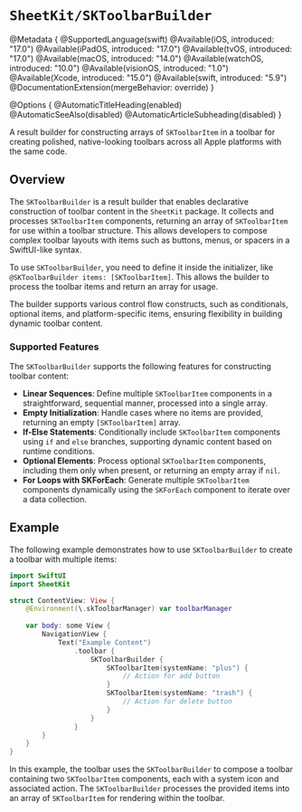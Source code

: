# ``SheetKit/SKToolbarBuilder``

@Metadata {
    @SupportedLanguage(swift)
    @Available(iOS, introduced: "17.0")
    @Available(iPadOS, introduced: "17.0")
    @Available(tvOS, introduced: "17.0")
    @Available(macOS, introduced: "14.0")
    @Available(watchOS, introduced: "10.0")
    @Available(visionOS, introduced: "1.0")
    @Available(Xcode, introduced: "15.0")
    @Available(swift, introduced: "5.9")
    @DocumentationExtension(mergeBehavior: override)
}

@Options {
    @AutomaticTitleHeading(enabled)
    @AutomaticSeeAlso(disabled)
    @AutomaticArticleSubheading(disabled)
}

A result builder for constructing arrays of ``SKToolbarItem`` in a toolbar for creating polished, native-looking toolbars across all Apple platforms with the same code.

## Overview

The ``SKToolbarBuilder`` is a result builder that enables declarative construction of toolbar content in the `SheetKit` package. It collects and processes `SKToolbarItem` components, returning an array of `SKToolbarItem` for use within a toolbar structure. This allows developers to compose complex toolbar layouts with items such as buttons, menus, or spacers in a SwiftUI-like syntax.

To use ``SKToolbarBuilder``, you need to define it inside the initializer, like `@SKToolbarBuilder items: [SKToolbarItem]`. This allows the builder to process the toolbar items and return an array for usage.

The builder supports various control flow constructs, such as conditionals, optional items, and platform-specific items, ensuring flexibility in building dynamic toolbar content.

### Supported Features

The ``SKToolbarBuilder`` supports the following features for constructing toolbar content:

- **Linear Sequences**: Define multiple ``SKToolbarItem`` components in a straightforward, sequential manner, processed into a single array.
- **Empty Initialization**: Handle cases where no items are provided, returning an empty `[SKToolbarItem]` array.
- **If-Else Statements**: Conditionally include ``SKToolbarItem`` components using `if` and `else` branches, supporting dynamic content based on runtime conditions.
- **Optional Elements**: Process optional ``SKToolbarItem`` components, including them only when present, or returning an empty array if `nil`.
- **For Loops with SKForEach**: Generate multiple ``SKToolbarItem`` components dynamically using the ``SKForEach`` component to iterate over a data collection.

## Example

The following example demonstrates how to use ``SKToolbarBuilder`` to create a toolbar with multiple items:

```swift
import SwiftUI
import SheetKit

struct ContentView: View {
    @Environment(\.skToolbarManager) var toolbarManager
    
    var body: some View {
        NavigationView {
            Text("Example Content")
                .toolbar {
                    SKToolbarBuilder {
                        SKToolbarItem(systemName: "plus") {
                            // Action for add button
                        }
                        SKToolbarItem(systemName: "trash") {
                            // Action for delete button
                        }
                    }
                }
        }
    }
}
```

In this example, the toolbar uses the ``SKToolbarBuilder`` to compose a toolbar containing two `SKToolbarItem` components, each with a system icon and associated action. The ``SKToolbarBuilder`` processes the provided items into an array of `SKToolbarItem` for rendering within the toolbar.
